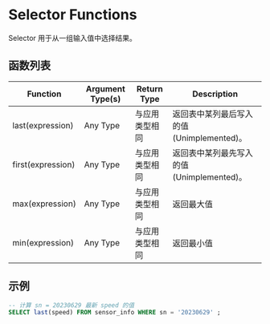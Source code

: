 # Selector Functions

Selector 用于从一组输入值中选择结果。


## 函数列表

|  Function            | Argument Type(s)                        |  Return Type                                                                            |      Description                                           |
|  -----------------   |------------------------------------     |------------------------------------------------------------------------------           |------------------------------------------------------------| 
| last(expression)     | Any Type                                     |     与应用类型相同                                                                                    | 返回表中某列最后写入的值(Unimplemented)。                                      |
| first(expression)    | Any Type                                     |   与应用类型相同                                                                          | 返回表中某列最先写入的值(Unimplemented)。                                     |
| max(expression)      | Any Type                                 |   与应用类型相同                                                                           | 返回最大值                                                   |
| min(expression)      | Any Type   |   与应用类型相同                  | 返回最小值   |                                    |


## 示例
```SQL
-- 计算 sn = 20230629 最新 speed 的值
SELECT last(speed) FROM sensor_info WHERE sn = '20230629' ;
```

